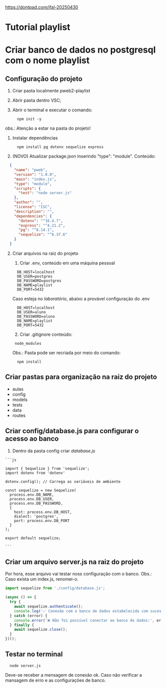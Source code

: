 https://dontpad.com/ifal-20250430

# Tutorial playlist


# Criar banco de dados no postgresql com o nome playlist
## Configuração do projeto
1. Criar pasta localmente pweb2-playlist
2. Abrir pasta dentro VSC;
3. Abrir o terminal e executar o comando:
   
    ```
      npm init -y
    ```

  obs.: Atenção a estar na pasta do projeto!
1. Instalar dependências
   
    ```
      npm install pg dotenv sequelize express
    ```

1. (NOVO) Atualizar package.json inserindo "type": "module". Conteúdo:
```json
  {
    "name": "pweb",
    "version": "1.0.0",
    "main": "index.js",
    "type": "module",
    "scripts": {
      "test": "node server.js"
    },
    "author": "",
    "license": "ISC",
    "description": "",
    "dependencies": {
      "dotenv": "^16.4.7",
      "express": "^4.21.2",
      "pg": "^8.14.1",
      "sequelize": "^6.37.6"
    }
  }

```

2. Criar arquivos na raiz do projeto
   1. Criar .env, conteúdo em uma máquina pessoal
    ```
      DB_HOST=localhost
      DB_USER=postgres
      DB_PASSWORD=postgres
      DB_NAME=playlist
      DB_PORT=5432
    ```

    Caso esteja no *laboratório*, abaixo a provável configuração do .env

    ```
      DB_HOST=localhost
      DB_USER=aluno
      DB_PASSWORD=aluno
      DB_NAME=playlist
      DB_PORT=5432
    ```


   2. Criar .gitignore conteúdo:

   ```
    node_modules
   ```
   Obs.: Pasta pode ser recriada por meio do comando:
    ```
      npm install
    ```

## Criar pastas para organização na raiz do projeto
  * aulas
  * config
  * models
  * tests
  * data
  * routes
  

## Criar config/database.js para configurar o acesso ao banco
  1. Dentro da pasta config criar *database.js*
    
    ```js

    import { Sequelize } from 'sequelize';
    import dotenv from 'dotenv'

    dotenv.config(); // Carrega as variáveis de ambiente

    const sequelize = new Sequelize(
      process.env.DB_NAME,
      process.env.DB_USER,
      process.env.DB_PASSWORD,
      {
        host: process.env.DB_HOST,
        dialect: 'postgres',
        port: process.env.DB_PORT
      }
    );

    export default sequelize;

    ```

## Criar um arquivo server.js na raiz do projeto
  Por hora, esse arquivo vai testar noss configuração com o banco.
  Obs.: Caso exista um index.js, renomei-o.

  ```js
  import sequelize from './config/database.js';

  (async () => {
    try {
      await sequelize.authenticate();
      console.log('✅ Conexão com o banco de dados estabelecida com sucesso.');
    } catch (error) {
      console.error('❌ Não foi possível conectar ao banco de dados:', error);
    } finally {
      await sequelize.close();
    }
  })();

  ```

  ## Testar no terminal
  ```
    node server.js
  ```

  Deve-se receber a mensagem de conexão ok. Caso não verificar a mansagem de erro e as configurações de banco.